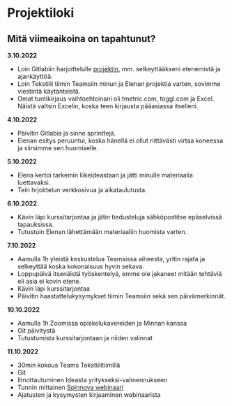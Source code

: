 # Projektiloki

## Mitä viimeaikoina on tapahtunut?

**3.10.2022**
  *  Loin Gitlabiin harjoittelulle [projektin](https://gitlab.labranet.jamk.fi/my-awesome-harjoittelu/Syksy2022), mm. selkeyttääkseni etenemistä ja ajankäyttöä. 
  * Loin Tekstiili tiimin Teamsiin minun ja Elenan projektia varten, sovimme viestintä käytänteistä.   
  * Omat tuntikirjaus vaihtoehtoinani oli tmetric.com, toggl.com ja  Excel. Näistä valtsin Excelin, koska teen kirjausta pääasiassa itselleni.

**4.10.2022** 
  *  Päivitin Gitlabia ja sinne sprinttejä. 
  * Elenan esitys peruuntui, koska hänellä ei ollut riittävästi virtaa koneessa ja siirsimme sen huomiselle.

**5.10.2022**
 * Elena kertoi tarkemin liikeideastaan ja jätti minulle materiaalia luettavaksi. 
 * Tein hrjoittelun verkkosivua ja aikataulutusta.

**6.10.2022**
 *  Kävin läpi kurssitarjontaa ja jätin tiedusteluja sähköpostitse epäselvissä tapauksissa. 
 * Tutustuin Elenan lähettämään materiaaliin huomista varten.
 
**7.10.2022**
 * Aamulla 1h yleistä keskustelua Teamsissa aiheesta, yritin rajata ja selkeyttää koska kokonaisuus hyvin sekava. 
 * Loppupäivä itsenäistä työskentelyä, emme ole jakaneet mitään tehtäviä eli asia ei kovin etene. 
 * Kävin läpi kurssitarjontaa
 * Päivitin haastattelukysymykset tiimin Teamsiin sekä sen päivämerkinnät.

 **10.10.2022**
 * Aamulla 1h Zoomissa opiskelukavereiden ja Minnan kanssa
 * Git päivitystä
 * Tutustumista kurssitarjontaan ja niiden valinnat

 **11.10.2022**
 * 30min kokous Teams Tekstiilitiimillä
* Git 
* Ilmottautuminen Ideasta yritykseksi-valmennukseen
* Tunnin mittainen [Spinnova webinaari](https://spinnovagroup.com/wp-content/uploads/2021/06/spinnova_yhtioesittely_video_with_embedded_slides_2-60c84855e9622.mp4)
* Ajatusten ja kysymysten kirjaaminen webinaarista 
